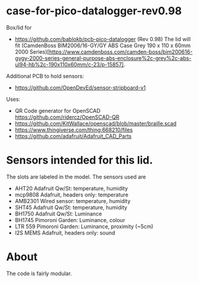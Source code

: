 # case-for-pico-datalogger-rev0.98

Box/lid for 
* https://github.com/bablokb/pcb-pico-datalogger (Rev 0.98)
The lid will fit (CamdenBoss BIM2006/16-GY/GY ABS Case Grey 190 x 110 x 60mm 2000 Series)[https://www.camdenboss.com/camden-boss/bim200616-gygy-2000-series-general-purpose-abs-enclosure%2c-grey%2c-abs-ul94-hb%2c-190x110x60mm/c-23/p-15857].

Additional PCB to hold sensors:
* https://github.com/OpenDevEd/sensor-stripboard-v1

Uses: 
* QR Code generator for OpenSCAD https://github.com/ridercz/OpenSCAD-QR
* https://github.com/KitWallace/openscad/blob/master/braille.scad
* https://www.thingiverse.com/thing:668210/files
* https://github.com/adafruit/Adafruit_CAD_Parts

# Sensors intended for this lid.

The slots are labeled in the model. The sensors used are
* AHT20	Adafruit Qw/St:	temperature, humidity
* mcp9808	Adafruit, headers only:	temperature
* AMB2301	Wired sensor:	temperature, humidity
* SHT45	Adafruit Qw/St:	temperature, humidity
* BH1750	Adafruit Qw/St:	Luminance
* BH1745	Pimoroni Garden:	Luminance, colour
* LTR 559	Pimoroni Garden:	Luminance, proximity (~5cm)
* I2S MEMS	Adafruit, headers only:	sound

# About

The code is fairly modular. 
